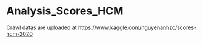 # Analysis_Scores_HCM

Crawl datas are uploaded at  https://www.kaggle.com/nguyenanhzc/scores-hcm-2020

